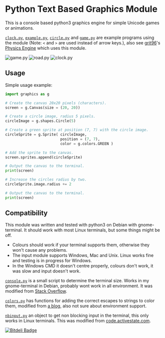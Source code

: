 Python Text Based Graphics Module
=================================

This is a console based python3 graphics engine for simple Unicode games or animations.

[`clock.py`](http://github.com/olls/graphics/blob/master/clock.py), [`example.py`](http://github.com/olls/graphics/blob/master/example.py), [`circle.py`](http://github.com/olls/graphics/blob/master/circle.py) and [`game.py`](http://github.com/olls/graphics/blob/master/game.py) are example programs using the module (Note: `<` and `>` are used instead of arrow keys.), also see [grit96](http://github.com/grit96)'s [Physics Engine](http://github.com/grit96/physics-engine) which uses this module.

![game.py](https://raw2.github.com/olls/graphics/master/game.png "game.py")
![road.py](https://raw2.github.com/olls/graphics/master/road.png "road.py")
![clock.py](https://raw2.github.com/olls/graphics/master/clock.png "clock.py")

Usage
-----

Simple usage example:

```python
import graphics as g

# Create the canvas 20x20 pixels (characters).
screen = g.Canvas(size = (20, 20))

# Create a circle image, radius 5 pixels.
circleImage = g.shapes.Circle(5)

# Create a green sprite at position (7, 7) with the circle image.
circleSprite = g.Sprite( circleImage,
                         position = (7, 7),
                         color = g.colors.GREEN )

# Add the sprite to the canvas.
screen.sprites.append(circleSprite)

# Output the canvas to the terminal.
print(screen)

# Increase the circles radius by two.
circleSprite.image.radius += 2

# Output the canvas to the terminal.
print(screen)
```

Compatibility
-------------

This module was written and tested with python3 on Debian with gnome-terminal. It should work with most Linux terminals, but some things might be off.
- Colours should work if your terminal supports them, otherwise they won't cause any problems.
- The input module supports Windows, Mac and Unix. Linux works fine and testing is in progress for Windows.
- In the Windows CMD it doesn't centre properly, colours don't work, it was slow and input doesn't work.

[`console.py`](http://github.com/olls/graphics/blob/master/graphics/console.py) is a small script to determine the terminal size. Works in my gnome-terminal in Debian, probably wont work in all environment. It was modified from [Stack Overflow](http://stackoverflow.com/a/3051350/1841416).

[`colors.py`](http://github.com/olls/graphics/blob/master/graphics/colors.py) has functions for adding the correct escapes to strings to color them, modified from [a blog](http://blog.mathieu-leplatre.info/colored-output-in-console-with-python.html), also not sure about environment support.

[`nbinput.py`](http://github.com/olls/graphics/blob/master/graphics/nbinput.py) an object to get non blocking input in the terminal, this only works in Linux terminals. This was modified from [code.activestate.com](http://code.activestate.com/recipes/134892/#c5).


[![Bitdeli Badge](https://d2weczhvl823v0.cloudfront.net/olls/graphics/trend.png)](https://bitdeli.com/free "Bitdeli Badge")

